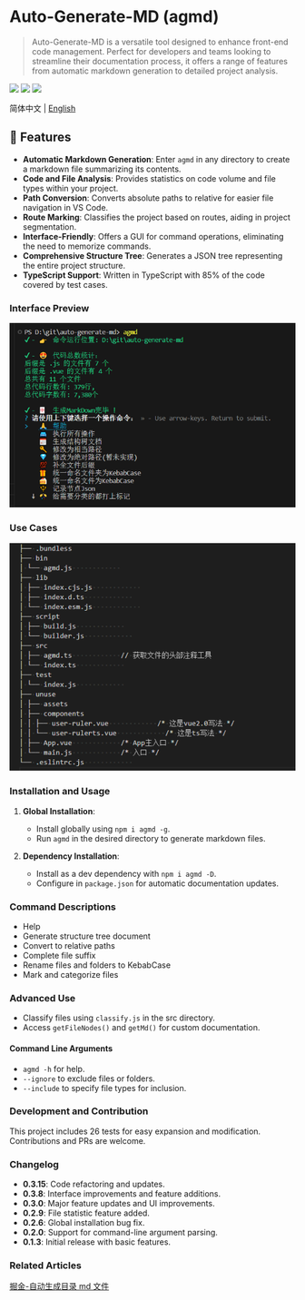 # Auto-Generate-MD (agmd)

> Auto-Generate-MD is a versatile tool designed to enhance front-end code management. Perfect for developers and teams looking to streamline their documentation process, it offers a range of features from automatic markdown generation to detailed project analysis.

[![]( https://camo.githubusercontent.com/28479a7a834310a667f36760a27283f7389e864a/68747470733a2f2f696d672e736869656c64732e696f2f6e706d2f6c2f76322d646174657069636b65722e737667)]( https://camo.githubusercontent.com/28479a7a834310a667f36760a27283f7389e864a/68747470733a2f2f696d672e736869656c64732e696f2f6e706d2f6c2f76322d646174657069636b65722e737667)
[![]( https://github.com/kakajun/auto-generate-md/actions/workflows/test.yml/badge.svg?branch=master)]( https://github.com/kakajun/auto-generate-md/actions/workflows/test.yml)
[![]( https://app.circleci.com/pipelines/github/kakajun/auto-generate-md)]( https://app.circleci.com/pipelines/github/kakajun/auto-generate-md)

简体中文 | [English](https://github.com/kakajun/auto-generate-md/blob/master/README.EN.md)

 ## 🚀 Features


*   **Automatic Markdown Generation**: Enter `agmd` in any directory to create a markdown file summarizing its contents.
*   **Code and File Analysis**: Provides statistics on code volume and file types within your project.
*   **Path Conversion**: Converts absolute paths to relative for easier file navigation in VS Code.
*   **Route Marking**: Classifies the project based on routes, aiding in project segmentation.
*   **Interface-Friendly**: Offers a GUI for command operations, eliminating the need to memorize commands.
*   **Comprehensive Structure Tree**: Generates a JSON tree representing the entire project structure.
*   **TypeScript Support**: Written in TypeScript with 85% of the code covered by test cases.

### Interface Preview

![image](https://github.com/kakajun/auto-generate-md/blob/master/md3.png)
### Use Cases

![image](https://github.com/kakajun/auto-generate-md/blob/master/md2.png)

### Installation and Usage
1.  **Global Installation**:

    *   Install globally using `npm i agmd -g`.
    *   Run `agmd` in the desired directory to generate markdown files.
2.  **Dependency Installation**:

    *   Install as a dev dependency with `npm i agmd -D`.
    *   Configure in `package.json` for automatic documentation updates.


###  Command Descriptions
*   Help
*   Generate structure tree document
*   Convert to relative paths
*   Complete file suffix
*   Rename files and folders to KebabCase
*   Mark and categorize files

 ### Advanced Use

*   Classify files using `classify.js` in the src directory.
*   Access `getFileNodes()` and `getMd()` for custom documentation.

#### Command Line Arguments
*   `agmd -h` for help.
*   `--ignore` to exclude files or folders.
*   `--include` to specify file types for inclusion.

 ### Development and Contribution
This project includes 26 tests for easy expansion and modification. Contributions and PRs are welcome.


### Changelog
*   **0.3.15**: Code refactoring and updates.
*   **0.3.8**: Interface improvements and feature additions.
*   **0.3.0**: Major feature updates and UI improvements.
*   **0.2.9**: File statistic feature added.
*   **0.2.6**: Global installation bug fix.
*   **0.2.0**: Support for command-line argument parsing.
*   **0.1.3**: Initial release with basic features.

### Related Articles
[掘金-自动生成目录 md 文件](https://juejin.cn/post/7030030599268073508)
